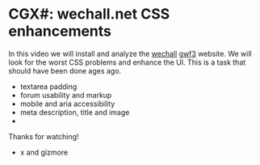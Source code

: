 # CGX#: wechall.net CSS enhancements

In this video we will install and analyze the
[wechall]()
[gwf3]()
website.
We will look for the worst CSS problems and enhance the UI.
This is a task that should have been done ages ago.


 - textarea padding
 - forum usability and markup
 - mobile and aria accessibility
 - meta description, title and image
 -
 
Thanks for watching!
 - x and gizmore
 